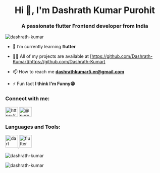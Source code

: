 <h1 align="center">Hi 👋, I'm Dashrath Kumar Purohit</h1>
<h3 align="center">A passionate flutter Frontend developer from India</h3>

<p align="left"> <img src="https://komarev.com/ghpvc/?username=dashrath-kumar&label=Profile%20views&color=0e75b6&style=flat" alt="dashrath-kumar" /> </p>

- 🌱 I’m currently learning **flutter**

- 👨‍💻 All of my projects are available at [https://github.com/Dashrath-Kumar](https://github.com/Dashrath-Kumar)

- 📫 How to reach me **dashrathkumar5.er@gmail.com**

- ⚡ Fun fact **I think I'm Funny😁**

<h3 align="left">Connect with me:</h3>
<p align="left">
<a href="https://linkedin.com/in/https://www.linkedin.com/in/dashrath-kumar-purohit-a745a8175/" target="blank"><img align="center" src="https://raw.githubusercontent.com/rahuldkjain/github-profile-readme-generator/master/src/images/icons/Social/linked-in-alt.svg" alt="https://www.linkedin.com/in/dashrath-kumar-purohit-a745a8175/" height="30" width="40" /></a>
<a href="https://medium.com/@purohitdashrath5-er" target="blank"><img align="center" src="https://raw.githubusercontent.com/rahuldkjain/github-profile-readme-generator/master/src/images/icons/Social/medium.svg" alt="@purohitdashrath5-er" height="30" width="40" /></a>
</p>

<h3 align="left">Languages and Tools:</h3>
<p align="left"> <a href="https://dart.dev" target="_blank" rel="noreferrer"> <img src="https://www.vectorlogo.zone/logos/dartlang/dartlang-icon.svg" alt="dart" width="40" height="40"/> </a> <a href="https://flutter.dev" target="_blank" rel="noreferrer"> <img src="https://www.vectorlogo.zone/logos/flutterio/flutterio-icon.svg" alt="flutter" width="40" height="40"/> </a> </p>

<p><img align="center" src="https://github-readme-stats.vercel.app/api/top-langs?username=dashrath-kumar&show_icons=true&locale=en&layout=compact" alt="dashrath-kumar" /></p>

<p><img align="center" src="https://github-readme-streak-stats.herokuapp.com/?user=dashrath-kumar&" alt="dashrath-kumar" /></p>
